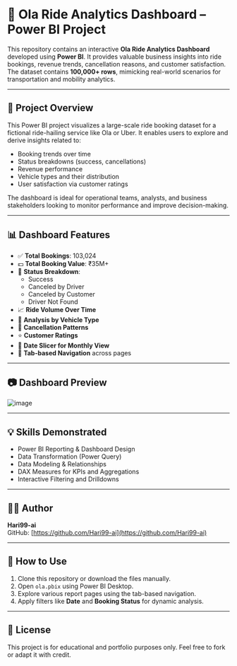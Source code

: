 # 🚖 Ola Ride Analytics Dashboard – Power BI Project

This repository contains an interactive **Ola Ride Analytics Dashboard** developed using **Power BI**. It provides valuable business insights into ride bookings, revenue trends, cancellation reasons, and customer satisfaction. The dataset contains **100,000+ rows**, mimicking real-world scenarios for transportation and mobility analytics.


---

## 🧾 Project Overview

This Power BI project visualizes a large-scale ride booking dataset for a fictional ride-hailing service like Ola or Uber. It enables users to explore and derive insights related to:

- Booking trends over time
- Status breakdowns (success, cancellations)
- Revenue performance
- Vehicle types and their distribution
- User satisfaction via customer ratings

The dashboard is ideal for operational teams, analysts, and business stakeholders looking to monitor performance and improve decision-making.

---

## 📊 Dashboard Features

- ✅ **Total Bookings**: 103,024
- 💵 **Total Booking Value**: ₹35M+
- 🧮 **Status Breakdown**:
  - Success
  - Canceled by Driver
  - Canceled by Customer
  - Driver Not Found
- 📈 **Ride Volume Over Time**
- 🚗 **Analysis by Vehicle Type**
- 🔁 **Cancellation Patterns**
- ⭐ **Customer Ratings**
- 📆 **Date Slicer for Monthly View**
- 📌 **Tab-based Navigation** across pages

---

## 📷 Dashboard Preview

![image](https://github.com/user-attachments/assets/902c25db-e401-4fe7-8de3-a6106e126233)



---

## 💡 Skills Demonstrated

- Power BI Reporting & Dashboard Design
- Data Transformation (Power Query)
- Data Modeling & Relationships
- DAX Measures for KPIs and Aggregations
- Interactive Filtering and Drilldowns

---

## 🧑‍💻 Author

**Hari99-ai**  
GitHub: [https://github.com/Hari99-ai](https://github.com/Hari99-ai)

---

## 📌 How to Use

1. Clone this repository or download the files manually.
2. Open `ola.pbix` using Power BI Desktop.
3. Explore various report pages using the tab-based navigation.
4. Apply filters like **Date** and **Booking Status** for dynamic analysis.

---

## 📄 License

This project is for educational and portfolio purposes only. Feel free to fork or adapt it with credit.

